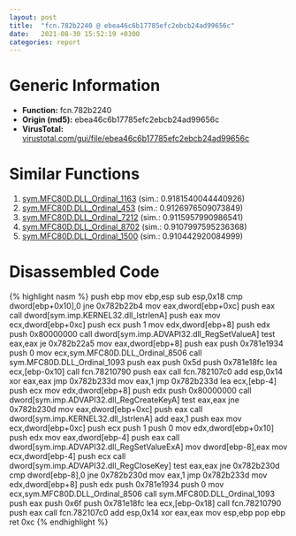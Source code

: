 ```yaml
---
layout: post
title:  "fcn.782b2240 @ ebea46c6b17785efc2ebcb24ad99656c"
date:   2021-08-30 15:52:19 +0300
categories: report
---
```


# Generic Information
- **Function:** fcn.782b2240
- **Origin (md5):** ebea46c6b17785efc2ebcb24ad99656c
- **VirusTotal:** [virustotal.com/gui/file/ebea46c6b17785efc2ebcb24ad99656c][virustotal_ref]



# Similar Functions

1. [sym.MFC80D.DLL\_Ordinal\_1163][similar_1_ref] (sim.: 0.9181540044440926)
2. [sym.MFC80D.DLL\_Ordinal\_453][similar_2_ref] (sim.: 0.9126976509073849)
3. [sym.MFC80D.DLL\_Ordinal\_7212][similar_3_ref] (sim.: 0.9115957990986541)
4. [sym.MFC80D.DLL\_Ordinal\_8702][similar_4_ref] (sim.: 0.9107997595236368)
5. [sym.MFC80D.DLL\_Ordinal\_1500][similar_5_ref] (sim.: 0.910442920084999)


# Disassembled Code

{% highlight nasm %}
push ebp
mov ebp,esp
sub esp,0x18
cmp dword[ebp+0x10],0
jne 0x782b22b4
mov eax,dword[ebp+0xc]
push eax
call dword[sym.imp.KERNEL32.dll_lstrlenA]
push eax
mov ecx,dword[ebp+0xc]
push ecx
push 1
mov edx,dword[ebp+8]
push edx
push 0x80000000
call dword[sym.imp.ADVAPI32.dll_RegSetValueA]
test eax,eax
je 0x782b22a5
mov eax,dword[ebp+8]
push eax
push 0x781e1934
push 0
mov ecx,sym.MFC80D.DLL_Ordinal_8506
call sym.MFC80D.DLL_Ordinal_1093
push eax
push 0x5d
push 0x781e18fc
lea ecx,[ebp-0x10]
call fcn.78210790
push eax
call fcn.782107c0
add esp,0x14
xor eax,eax
jmp 0x782b233d
mov eax,1
jmp 0x782b233d
lea ecx,[ebp-4]
push ecx
mov edx,dword[ebp+8]
push edx
push 0x80000000
call dword[sym.imp.ADVAPI32.dll_RegCreateKeyA]
test eax,eax
jne 0x782b230d
mov eax,dword[ebp+0xc]
push eax
call dword[sym.imp.KERNEL32.dll_lstrlenA]
add eax,1
push eax
mov ecx,dword[ebp+0xc]
push ecx
push 1
push 0
mov edx,dword[ebp+0x10]
push edx
mov eax,dword[ebp-4]
push eax
call dword[sym.imp.ADVAPI32.dll_RegSetValueExA]
mov dword[ebp-8],eax
mov ecx,dword[ebp-4]
push ecx
call dword[sym.imp.ADVAPI32.dll_RegCloseKey]
test eax,eax
jne 0x782b230d
cmp dword[ebp-8],0
jne 0x782b230d
mov eax,1
jmp 0x782b233d
mov edx,dword[ebp+8]
push edx
push 0x781e1934
push 0
mov ecx,sym.MFC80D.DLL_Ordinal_8506
call sym.MFC80D.DLL_Ordinal_1093
push eax
push 0x6f
push 0x781e18fc
lea ecx,[ebp-0x18]
call fcn.78210790
push eax
call fcn.782107c0
add esp,0x14
xor eax,eax
mov esp,ebp
pop ebp
ret 0xc
{% endhighlight %}


[similar_1_ref]: /report/sym.MFC80D.DLL_Ordinal_1163@ebea46c6b17785efc2ebcb24ad99656c
[similar_2_ref]: /report/sym.MFC80D.DLL_Ordinal_453@ebea46c6b17785efc2ebcb24ad99656c
[similar_3_ref]: /report/sym.MFC80D.DLL_Ordinal_7212@ebea46c6b17785efc2ebcb24ad99656c
[similar_4_ref]: /report/sym.MFC80D.DLL_Ordinal_8702@ebea46c6b17785efc2ebcb24ad99656c
[similar_5_ref]: /report/sym.MFC80D.DLL_Ordinal_1500@ebea46c6b17785efc2ebcb24ad99656c
[virustotal_ref]: https://www.virustotal.com/gui/file/ebea46c6b17785efc2ebcb24ad99656c